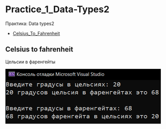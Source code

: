 # Practice_1_Data-Types2
Практика: Data types2
* [Celsius_To_Fahrenheit](Celsius_To_Fahrenheit)
<p align="center">
  <h2>Celsius to fahrenheit</h2>
  <p>Цельсии в фаренгейты</p>
  <img src="images/Celsius_To_Fahrenheit.png">
</p>
